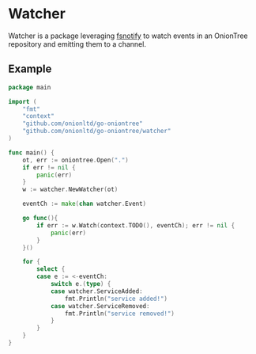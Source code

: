 # Watcher

Watcher is a package leveraging [fsnotify](https://github.com/fsnotify/fsnotify)
to watch events in an OnionTree repository and emitting them to a channel.

## Example

```go
package main

import (
    "fmt"
    "context"
    "github.com/onionltd/go-oniontree"
    "github.com/onionltd/go-oniontree/watcher"
)

func main() {
    ot, err := oniontree.Open(".")
    if err != nil {
        panic(err)
    }
    w := watcher.NewWatcher(ot)

    eventCh := make(chan watcher.Event)

    go func(){
        if err := w.Watch(context.TODO(), eventCh); err != nil {
            panic(err)
        }
    }()

    for {
        select {
        case e := <-eventCh:
            switch e.(type) {
            case watcher.ServiceAdded:
                fmt.Println("service added!")
            case watcher.ServiceRemoved:
                fmt.Println("service removed!")
            }
        }
    }
}
```
